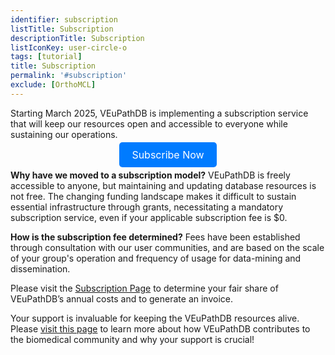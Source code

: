 ```yaml
---
identifier: subscription
listTitle: Subscription 
descriptionTitle: Subscription
listIconKey: user-circle-o
tags: [tutorial]
title: Subscription
permalink: '#subscription'
exclude: [OrthoMCL]
---
```

<style>

p.indent {
    margin-left: 3em
}
.survey-link {
    display: block;
    text-align: center;
    margin-top: 5px;
}
.survey-link a {
    background-color: #007BFF;
    color: white;
    padding: 10px 20px;
    text-decoration: none;
    border-radius: 5px;
    font-size: 16px;
}
</style>


Starting March 2025, VEuPathDB is implementing a subscription service that will keep our resources open and accessible to everyone while sustaining our operations. </p>

<div class="survey-link">
  <a href="https://plasmodb.org/plasmo/app/static-content/subscriptions.html" target="_blank">Subscribe Now</a>
</div>

<b>Why have we moved to a subscription model?</b> VEuPathDB is freely accessible to anyone, but maintaining and updating database resources is not free. The changing funding landscape makes it difficult to sustain essential infrastructure through grants, necessitating a mandatory subscription service, even if your applicable subscription fee is $0. </p>

<b>How is the subscription fee determined?</b> Fees have been established through consultation with our user communities, and are based on the scale of your group's operation and frequency of usage for data-mining and dissemination. </p>

Please visit the <a href="https://plasmodb.org/plasmo/app/static-content/subscriptions.html">Subscription Page</a> to determine your fair share of VEuPathDB’s annual costs and to generate an invoice. </p>

Your support is invaluable for keeping the VEuPathDB resources alive. Please <a href="https://qa.plasmodb.org/plasmo.b69/app/static-content/why-subscribe.html">visit this page</a> to learn more about how VEuPathDB contributes to the biomedical community and why your support is crucial! 



   
